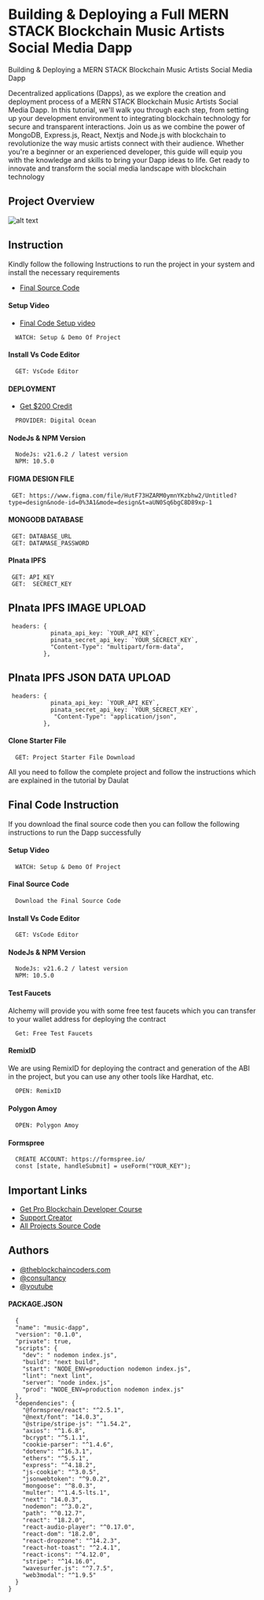# Building & Deploying a Full MERN STACK Blockchain Music Artists Social Media Dapp

Building & Deploying a MERN STACK Blockchain Music Artists Social Media Dapp

Decentralized applications (Dapps), as we explore the creation and deployment process of a MERN STACK Blockchain Music Artists Social Media Dapp. In this tutorial, we'll walk you through each step, from setting up your development environment to integrating blockchain technology for secure and transparent interactions. Join us as we combine the power of MongoDB, Express.js, React, Nextjs and Node.js with blockchain to revolutionize the way music artists connect with their audience. Whether you're a beginner or an experienced developer, this guide will equip you with the knowledge and skills to bring your Dapp ideas to life. Get ready to innovate and transform the social media landscape with blockchain technology

## Project Overview

![alt text](https://www.daulathussain.com/wp-content/uploads/2024/05/Building-Deploying-a-MERN-STACK-Blockchain-Music-Artists-Social-Media-Dapp.jpg)

## Instruction

Kindly follow the following Instructions to run the project in your system and install the necessary requirements

- [Final Source Code](URL)

#### Setup Video

- [Final Code Setup video](URL)

```https://code.visualstudio.com/download
  WATCH: Setup & Demo Of Project
```

#### Install Vs Code Editor

```https://code.visualstudio.com/download
  GET: VsCode Editor
```

#### DEPLOYMENT

- [Get $200 Credit](https://m.do.co/c/fbe1551c5ae1)

```https://nodejs.org/en/download
  PROVIDER: Digital Ocean
```

#### NodeJs & NPM Version

```https://nodejs.org/en/download
  NodeJs: v21.6.2 / latest version
  NPM: 10.5.0
```

#### FIGMA DESIGN FILE

```https://www.figma.com/file/HutF73HZARM0ymnYKzbhw2/Untitled?type=design&node-id=0%3A1&mode=design&t=aUN0Sq6bgC8D89xp-1
 GET: https://www.figma.com/file/HutF73HZARM0ymnYKzbhw2/Untitled?type=design&node-id=0%3A1&mode=design&t=aUN0Sq6bgC8D89xp-1
```

#### MONGODB DATABASE

```https://www.mongodb.com/
 GET: DATABASE_URL
 GET: DATAMASE_PASSWORD
```

#### PInata IPFS

```https://www.pinata.cloud/
 GET: API_KEY
 GET:  SECRECT_KEY
```

## PInata IPFS IMAGE UPLOAD

```https://www.pinata.cloud/
 headers: {
            pinata_api_key: `YOUR_API_KEY`,
            pinata_secret_api_key: `YOUR_SECRECT_KEY`,
            "Content-Type": "multipart/form-data",
          },
```

## PInata IPFS JSON DATA UPLOAD

```https://www.pinata.cloud/
 headers: {
            pinata_api_key: `YOUR_API_KEY`,
            pinata_secret_api_key: `YOUR_SECRECT_KEY`,
             "Content-Type": "application/json",
          },
```

#### Clone Starter File

```URL
  GET: Project Starter File Download
```

All you need to follow the complete project and follow the instructions which are explained in the tutorial by Daulat

## Final Code Instruction

If you download the final source code then you can follow the following instructions to run the Dapp successfully

#### Setup Video

```https://code.visualstudio.com/download
  WATCH: Setup & Demo Of Project
```

#### Final Source Code

```https://www.theblockchaincoders.com/SourceCode
  Download the Final Source Code
```

#### Install Vs Code Editor

```https://code.visualstudio.com/download
  GET: VsCode Editor
```

#### NodeJs & NPM Version

```https://nodejs.org/en/download
  NodeJs: v21.6.2 / latest version
  NPM: 10.5.0
```

#### Test Faucets

Alchemy will provide you with some free test faucets which you can transfer to your wallet address for deploying the contract

```https://faucet.polygon.technology/
  Get: Free Test Faucets
```

#### RemixID

We are using RemixID for deploying the contract and generation of the ABI in the project, but you can use any other tools like Hardhat, etc.

```https://remix-project.org
  OPEN: RemixID
```

#### Polygon Amoy

```https://www.oklink.com/amoy
  OPEN: Polygon Amoy
```

#### Formspree

```https://formspree.io/
  CREATE ACCOUNT: https://formspree.io/
  const [state, handleSubmit] = useForm("YOUR_KEY");
```

## Important Links

- [Get Pro Blockchain Developer Course](https://www.theblockchaincoders.com/pro-nft-marketplace)
- [Support Creator](https://bit.ly/Support-Creator)
- [All Projects Source Code](https://www.theblockchaincoders.com/SourceCode)

## Authors

- [@theblockchaincoders.com](https://www.theblockchaincoders.com/)
- [@consultancy](https://www.theblockchaincoders.com/consultancy)
- [@youtube](https://www.youtube.com/@daulathussain)

#### PACKAGE.JSON

```https://www.theblockchaincoders.com/SourceCode
  {
  "name": "music-dapp",
  "version": "0.1.0",
  "private": true,
  "scripts": {
    "dev": " nodemon index.js",
    "build": "next build",
    "start": "NODE_ENV=production nodemon index.js",
    "lint": "next lint",
    "server": "node index.js",
    "prod": "NODE_ENV=production nodemon index.js"
  },
  "dependencies": {
    "@formspree/react": "^2.5.1",
    "@next/font": "14.0.3",
    "@stripe/stripe-js": "^1.54.2",
    "axios": "^1.6.8",
    "bcrypt": "^5.1.1",
    "cookie-parser": "^1.4.6",
    "dotenv": "^16.3.1",
    "ethers": "^5.5.1",
    "express": "^4.18.2",
    "js-cookie": "^3.0.5",
    "jsonwebtoken": "^9.0.2",
    "mongoose": "^8.0.3",
    "multer": "^1.4.5-lts.1",
    "next": "14.0.3",
    "nodemon": "^3.0.2",
    "path": "^0.12.7",
    "react": "18.2.0",
    "react-audio-player": "^0.17.0",
    "react-dom": "18.2.0",
    "react-dropzone": "^14.2.3",
    "react-hot-toast": "^2.4.1",
    "react-icons": "^4.12.0",
    "stripe": "^14.16.0",
    "wavesurfer.js": "^7.7.5",
    "web3modal": "^1.9.5"
  }
}
```

